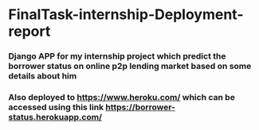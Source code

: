 # FinalTask-internship-Deployment-report
### **Django** APP for my internship project which predict the borrower status on online p2p lending market based on some details about him 
### Also deployed to https://www.heroku.com/ which can be accessed using this link https://borrower-status.herokuapp.com/
